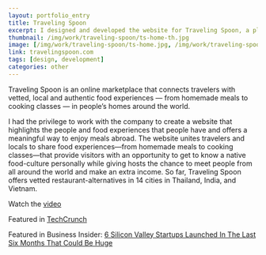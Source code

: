 ```yaml
---
layout: portfolio_entry
title: Traveling Spoon
excerpt: I designed and developed the website for Traveling Spoon, a platform to discover authentic, vetted home food experiences in India, Thailand, and Vietnam.
thumbnail: /img/work/traveling-spoon/ts-home-th.jpg
image: [/img/work/traveling-spoon/ts-home.jpg, /img/work/traveling-spoon/ts-featured-hosts.png, /img/work/traveling-spoon/ts-host.png]
link: travelingspoon.com
tags: [design, development]
categories: other
---
```


Traveling Spoon is an online marketplace that connects travelers with vetted, local and authentic food experiences — from homemade meals to cooking classes — in people’s homes around the world.

I had the privilege to work with the company to create a website that highlights the people and food experiences that people have and offers a meaningful way to enjoy meals abroad. The website unites travelers and locals to share food experiences—from homemade meals to cooking classes—that provide visitors with an opportunity to get to know a native food-culture personally while giving hosts the chance to meet people from all around the world and make an extra income. So far, Traveling Spoon offers vetted restaurant-alternatives in 14 cities in Thailand, India, and Vietnam.

Watch the [video](https://vimeo.com/69928394)

Featured in [TechCrunch](http://techcrunch.com/2013/11/02/women-2-0-las-vegas/)

Featured in Business Insider:
[6 Silicon Valley Startups Launched In The Last Six Months That Could Be Huge](http://www.businessinsider.com/new-silicon-valley-startups-2013-10?op=1)